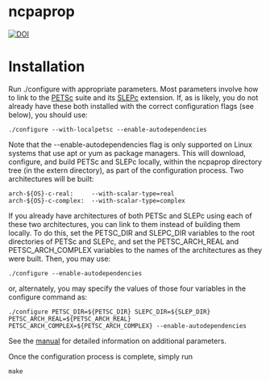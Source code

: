 # ncpaprop

[![DOI](https://zenodo.org/badge/DOI/10.5281/zenodo.5562712.svg)](https://doi.org/10.5281/zenodo.5562712)

# Installation

Run ./configure with appropriate parameters.  Most parameters involve how to link to the [PETSc](https://petsc.org/release/) suite and its [SLEPc](https://slepc.upv.es/) extension.  If, as is likely, you do not already have these both installed with the correct configuration flags (see below), you should use:

	./configure --with-localpetsc --enable-autodependencies
	
Note that the --enable-autodependencies flag is only supported on Linux systems that use apt or yum as package managers.  This will download, configure, and build PETSc and SLEPc locally, within the ncpaprop directory tree (in the extern directory), as part of the configuration process.  Two architectures will be built:

	arch-${OS}-c-real:     --with-scalar-type=real
	arch-${OS}-c-complex:  --with-scalar-type=complex

If you already have architectures of both PETSc and SLEPc using each of these two architectures, you can link to them instead of building them locally.  To do this, set the PETSC_DIR and SLEPC_DIR variables to the root directories of PETSc and SLEPc, and set the PETSC_ARCH_REAL and PETSC_ARCH_COMPLEX variables to the names of the architectures as they were built.  Then, you may use:

	./configure --enable-autodependencies
	
or, alternately, you may specify the values of those four variables in the configure command as:

	./configure PETSC_DIR=${PETSC_DIR} SLEPC_DIR=${SLEP_DIR} PETSC_ARCH_REAL=${PETSC_ARCH_REAL} PETSC_ARCH_COMPLEX=${PETSC_ARCH_COMPLEX} --enable-autodependencies

See the [manual](./NCPA_prop_manual.pdf) for detailed information on additional parameters.

Once the configuration process is complete, simply run 

	make
